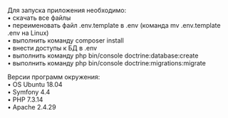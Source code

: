 Для запуска приложения необходимо:<br>
&bull; скачать все файлы<br>
&bull; переименовать файл .env.template в .env (команда mv .env.template .env
 на Linux)<br>
&bull; выполнить команду composer install<br>
&bull; внести доступы к БД в .env<br>
&bull; выполнить команду php bin/console doctrine:database:create<br>
&bull; выполнить команду php bin/console doctrine:migrations:migrate<br>


Версии программ окружения:<br>
&bull; OS Ubuntu 18.04<br>
&bull; Symfony 4.4<br>
&bull; PHP 7.3.14<br>
&bull; Apache 2.4.29